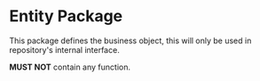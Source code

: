 # Entity Package

This package defines the business object,
this will only be used in repository's internal interface.

**MUST NOT** contain any function.
